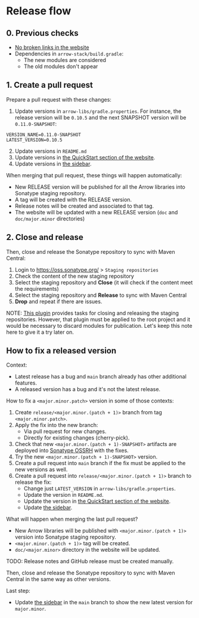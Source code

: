 # Release flow

## 0. Previous checks

* [No broken links in the website](CONTRIBUTING.md#how-to-test-links)
* Dependencies in `arrow-stack/build.gradle`:
  * The new modules are considered
  * The old modules don't appear

## 1. Create a pull request

Prepare a pull request with these changes:

1. Update versions in `arrow-libs/gradle.properties`. For instance, the release version will be `0.10.5` and the next SNAPSHOT version will be `0.11.0-SNAPSHOT`:
```
VERSION_NAME=0.11.0-SNAPSHOT
LATEST_VERSION=0.10.5
```
2. Update versions in `README.md`
3. Update versions in [the QuickStart section of the website](arrow-site/docs/docs/quickstart/README.md).
4. Update versions in [the sidebar](arrow-site/docs/_data/doc-versions.yml).

When merging that pull request, these things will happen automatically:

* New RELEASE version will be published for all the Arrow libraries into Sonatype staging repository.
* A tag will be created with the RELEASE version.
* Release notes will be created and associated to that tag.
* The website will be updated with a new RELEASE version (`doc` and `doc/major.minor` directories)

## 2. Close and release

Then, close and release the Sonatype repository to sync with Maven Central:

1. Login to https://oss.sonatype.org/ > `Staging repositories`
2. Check the content of the new staging repository
3. Select the staging repository and **Close** (it will check if the content meet the requirements)
4. Select the staging repository and **Release** to sync with Maven Central
5. **Drop** and repeat if there are issues.

NOTE: [This plugin](https://github.com/gradle-nexus/publish-plugin) provides tasks for closing and releasing the staging repositories. However, that plugin must be applied to the root project and it would be necessary to discard modules for publication. Let's keep this note here to give it a try later on.

## How to fix a released version

Context:

* Latest release has a bug and `main` branch already has other additional features.
* A released version has a bug and it's not the latest release.

How to fix a `<major.minor.patch>` version in some of those contexts:

1. Create `release/<major.minor.(patch + 1)>` branch from tag `<major.minor.patch>`.
2. Apply the fix into the new branch:
   * Via pull request for new changes.
   * Directly for existing changes (cherry-pick).
3. Check that new `<major.minor.(patch + 1)-SNAPSHOT>` artifacts are deployed into [Sonatype OSSRH](https://oss.sonatype.org/service/local/repositories/snapshots/content/io/arrow-kt/) with the fixes.
4. Try the new `<major.minor.(patch + 1)-SNAPSHOT>` version.
5. Create a pull request into `main` branch if the fix must be applied to the new versions as well.
6. Create a pull request into `release/<major.minor.(patch + 1)>` branch to release the fix:
    * Change just `LATEST_VERSION` in `arrow-libs/gradle.properties`.
    * Update the version in `README.md`.
    * Update the version in [the QuickStart section of the website](arrow-site/docs/docs/quickstart/README.md).
    * Update [the sidebar](arrow-site/docs/_data/doc-versions.yml).

What will happen when merging the last pull request?

* New Arrow libraries will be published with `<major.minor.(patch + 1)>` version into Sonatype staging repository.
* `<major.minor.(patch + 1)>` tag will be created.
* `doc/<major.minor>` directory in the website will be updated.

TODO: Release notes and GitHub release must be created manually.

Then, close and release the Sonatype repository to sync with Maven Central in the same way as other versions.

Last step:

* Update [the sidebar](arrow-site/docs/_data/doc-versions.yml) in the `main` branch to show the new latest version for `major.minor`.
